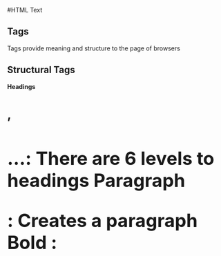 #HTML Text
## Tags
Tags provide meaning and structure to the page of browsers
## Structural Tags
**Headings <h1>,<h2>...:** There are 6 levels to headings
**Paragraph <p>:** Creates a paragraph
**Bold <b>:**
